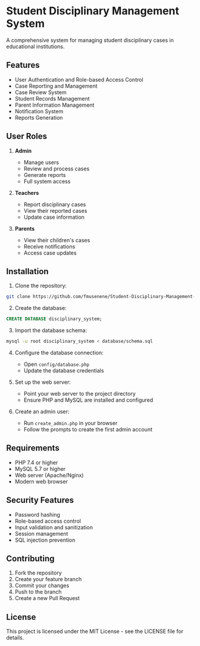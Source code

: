 # Student Disciplinary Management System

A comprehensive system for managing student disciplinary cases in educational institutions.

## Features

- User Authentication and Role-based Access Control
- Case Reporting and Management
- Case Review System
- Student Records Management
- Parent Information Management
- Notification System
- Reports Generation

## User Roles

1. **Admin**
   - Manage users
   - Review and process cases
   - Generate reports
   - Full system access

2. **Teachers**
   - Report disciplinary cases
   - View their reported cases
   - Update case information

3. **Parents**
   - View their children's cases
   - Receive notifications
   - Access case updates

## Installation

1. Clone the repository:
```bash
git clone https://github.com/fmusenene/Student-Disciplinary-Management-System.git
```

2. Create the database:
```sql
CREATE DATABASE disciplinary_system;
```

3. Import the database schema:
```bash
mysql -u root disciplinary_system < database/schema.sql
```

4. Configure the database connection:
   - Open `config/database.php`
   - Update the database credentials

5. Set up the web server:
   - Point your web server to the project directory
   - Ensure PHP and MySQL are installed and configured

6. Create an admin user:
   - Run `create_admin.php` in your browser
   - Follow the prompts to create the first admin account

## Requirements

- PHP 7.4 or higher
- MySQL 5.7 or higher
- Web server (Apache/Nginx)
- Modern web browser

## Security Features

- Password hashing
- Role-based access control
- Input validation and sanitization
- Session management
- SQL injection prevention

## Contributing

1. Fork the repository
2. Create your feature branch
3. Commit your changes
4. Push to the branch
5. Create a new Pull Request

## License

This project is licensed under the MIT License - see the LICENSE file for details. 